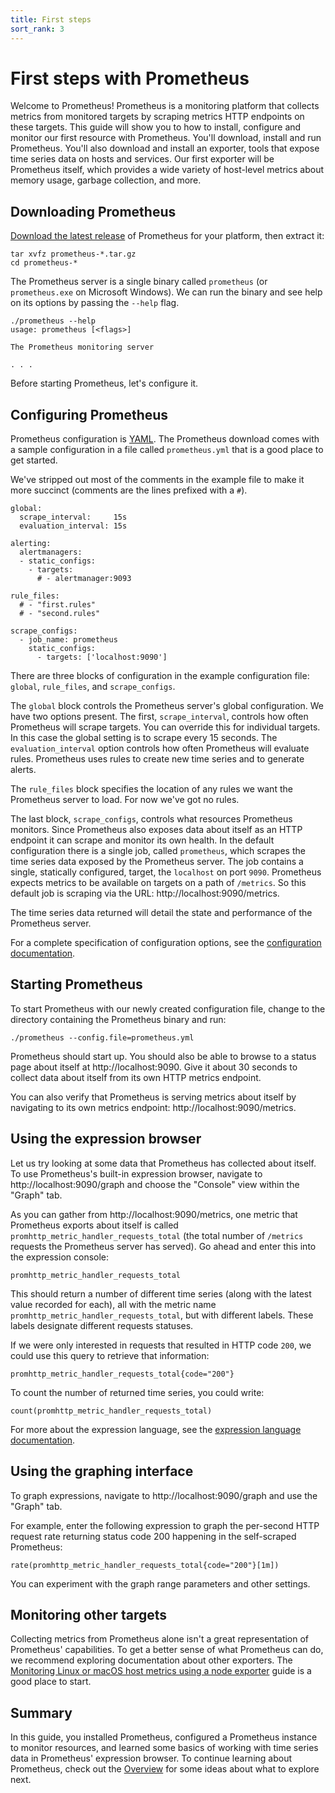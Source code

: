 ```yaml
---
title: First steps
sort_rank: 3
---
```


# First steps with Prometheus

Welcome to Prometheus! Prometheus is a monitoring platform that collects metrics from monitored targets by scraping metrics HTTP endpoints on these targets. This guide will show you to how to install, configure and monitor our first resource with Prometheus. You'll download, install and run Prometheus. You'll also download and install an exporter, tools that expose time series data on hosts and services. Our first exporter will be Prometheus itself, which provides a wide variety of host-level metrics about memory usage, garbage collection, and more.

## Downloading Prometheus

[Download the latest release](/download) of Prometheus for your platform, then
extract it:

```language-bash
tar xvfz prometheus-*.tar.gz
cd prometheus-*
```

The Prometheus server is a single binary called `prometheus` (or `prometheus.exe` on Microsoft Windows). We can run the binary and see help on its options by passing the `--help` flag.

```language-bash
./prometheus --help
usage: prometheus [<flags>]

The Prometheus monitoring server

. . .
```

Before starting Prometheus, let's configure it.

## Configuring Prometheus

Prometheus configuration is [YAML](http://www.yaml.org/start.html). The Prometheus download comes with a sample configuration in a file called `prometheus.yml` that is a good place to get started.

We've stripped out most of the comments in the example file to make it more succinct (comments are the lines prefixed with a `#`).

```language-yaml
global:
  scrape_interval:     15s
  evaluation_interval: 15s

alerting:
  alertmanagers:
  - static_configs:
    - targets:
      # - alertmanager:9093

rule_files:
  # - "first.rules"
  # - "second.rules"

scrape_configs:
  - job_name: prometheus
    static_configs:
      - targets: ['localhost:9090']
```

There are three blocks of configuration in the example configuration file: `global`, `rule_files`, and `scrape_configs`.

The `global` block controls the Prometheus server's global configuration. We have two options present. The first, `scrape_interval`, controls how often Prometheus will scrape targets. You can override this for individual targets. In this case the global setting is to scrape every 15 seconds. The `evaluation_interval` option controls how often Prometheus will evaluate rules. Prometheus uses rules to create new time series and to generate alerts.

The `rule_files` block specifies the location of any rules we want the Prometheus server to load. For now we've got no rules.

The last block, `scrape_configs`, controls what resources Prometheus monitors. Since Prometheus also exposes data about itself as an HTTP endpoint it can scrape and monitor its own health. In the default configuration there is a single job, called `prometheus`, which scrapes the time series data exposed by the Prometheus server. The job contains a single, statically configured, target, the `localhost` on port `9090`. Prometheus expects metrics to be available on targets on a path of `/metrics`. So this default job is scraping via the URL: http://localhost:9090/metrics.

The time series data returned will detail the state and performance of the Prometheus server.

For a complete specification of configuration options, see the
[configuration documentation](/docs/operating/configuration).

## Starting Prometheus

To start Prometheus with our newly created configuration file, change to the directory containing the Prometheus binary and run:

```language-bash
./prometheus --config.file=prometheus.yml
```

Prometheus should start up. You should also be able to browse to a status page about itself at http://localhost:9090. Give it about 30 seconds to collect data about itself from its own HTTP metrics endpoint.

You can also verify that Prometheus is serving metrics about itself by
navigating to its own metrics endpoint: http://localhost:9090/metrics.

## Using the expression browser

Let us try looking at some data that Prometheus has collected about itself. To
use Prometheus's built-in expression browser, navigate to
http://localhost:9090/graph and choose the "Console" view within the "Graph"
tab.

As you can gather from http://localhost:9090/metrics, one metric that
Prometheus exports about itself is called
`promhttp_metric_handler_requests_total` (the total number of `/metrics` requests the Prometheus server has served). Go ahead and enter this into the expression console:

```
promhttp_metric_handler_requests_total
```

This should return a number of different time series (along with the latest value recorded for each), all with the metric name `promhttp_metric_handler_requests_total`, but with different labels. These labels designate different requests statuses.

If we were only interested in requests that resulted in HTTP code `200`, we could use this query to retrieve that information:

```
promhttp_metric_handler_requests_total{code="200"}
```

To count the number of returned time series, you could write:

```
count(promhttp_metric_handler_requests_total)
```

For more about the expression language, see the
[expression language documentation](/docs/querying/basics/).

## Using the graphing interface

To graph expressions, navigate to http://localhost:9090/graph and use the "Graph" tab.

For example, enter the following expression to graph the per-second HTTP request rate returning status code 200 happening in the self-scraped Prometheus:

```
rate(promhttp_metric_handler_requests_total{code="200"}[1m])
```

You can experiment with the graph range parameters and other settings.

## Monitoring other targets

Collecting metrics from Prometheus alone isn't a great representation of Prometheus' capabilities. To get a better sense of what Prometheus can do, we recommend exploring documentation about other exporters. The [Monitoring Linux or macOS host metrics using a node exporter](/docs/guides/node-exporter) guide is a good place to start.

## Summary

In this guide, you installed Prometheus, configured a Prometheus instance to monitor resources, and learned some basics of working with time series data in Prometheus' expression browser. To continue learning about Prometheus, check out the [Overview](/docs/introduction/overview) for some ideas about what to explore next.
